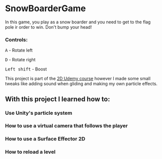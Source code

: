 # SnowBoarderGame
In this game, you play as a snow boarder and you need to get to the flag pole ir order to win. Don't bump your head!

<h3>Controls:</h3>

<kbd>A</kbd> - Rotate left

<kbd>D</kbd> - Rotate right

<kbd>Left shift</kbd> - Boost

This project is part of the [2D Udemy course](https://www.udemy.com/course/unitycourse/) however I made some small tweaks like adding sound when gliding and making my own particle effects.

<h2>With this project I learned how to:</h2>


<h3>Use Unity's particle system</h3>


<h3>How to use a virtual camera that follows the player</h3>


<h3>How to use a Surface Effector 2D</h3>


<h3>How to reload a level</h3>


